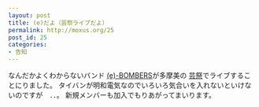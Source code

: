 ```yaml
---
layout: post
title: (e)だよ（芸祭ライブだよ）
permalink: http://moxus.org/25
post_id: 25
categories: 
- 告知
---
```


なんだかよくわからないバンド
[(e)-BOMBERS](http://e-bombers.jugem.jp/)が多摩美の
[芸祭](http://www.tau-geisai.com/)でライブすることにりました。
タイバンが明和電気なのでいろいろ気合いを入れないといけないのですが　．．。
新規メンバーも加入でもりあがってまいります。